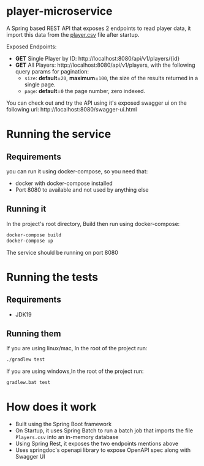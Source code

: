 # player-microservice
A Spring based REST API that exposes 2 endpoints to read player data, it import this data from the [player.csv](src/main/resources/static/Player.csv) file after startup.

Exposed Endpoints:
- **GET** Single Player by ID: http://localhost:8080/api/v1/players/{id}
- **GET** All Players: http://localhost:8080/api/v1/players, with the following query params for pagination:
  - `size`: **default**=`20`, **maximum**=`100`, the size of the results returned in a single page. 
  - `page`: **default**=`0` the page number, zero indexed.

You can check out and try the API using it's exposed swagger ui on the following url:
http://localhost:8080/swagger-ui.html

# Running the service
## Requirements
you can run it using docker-compose, so you need that:
- docker with docker-compose installed
- Port 8080 to available and not used by anything else
## Running it
In the project's root directory, Build then run using docker-compose:
```bash
docker-compose build
docker-compose up
```
The service should be running on port 8080

# Running the tests
## Requirements
- JDK19
## Running them
If you are using linux/mac, In the root of the project run:
```bash
./gradlew test
```

If you are using windows,In the root of the project run:
```bash
gradlew.bat test
```

# How does it work
- Built using the Spring Boot framework
- On Startup, it uses Spring Batch to run a batch job that imports the file `Players.csv` into an in-memory database
- Using Spring Rest, it exposes the two endpoints mentions above
- Uses springdoc's openapi library to expose OpenAPI spec along with Swagger UI